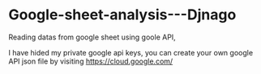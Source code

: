 # Google-sheet-analysis---Djnago
Reading datas from google sheet using goole API,


I have hided my private google api keys, you can create your own google API json file by visiting https://cloud.google.com/
